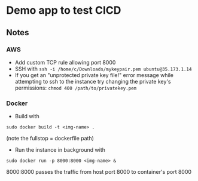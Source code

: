 # Demo app to test CICD 

## Notes
### AWS
- Add custom TCP rule allowing port 8000
- SSH with `ssh -i /home/c/Downloads/mykeypair.pem ubuntu@35.173.1.14`
- If you get an "unprotected private key file!" error message while attempting to ssh to the instance try changing the private key's permissions: `chmod 400 /path/to/privatekey.pem`

### Docker 
- Build with
```
sudo docker build -t <img-name> .
```
(note the fullstop = dockerfile path)
- Run the instance in background with 
```
sudo docker run -p 8000:8000 <img-name> &
```
8000:8000 passes the traffic from host port 8000 to container's port 8000
